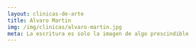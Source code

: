 ```yaml
---
layout: clinicas-de-arte
title: Alvaro Martin
img: /img/clinicas/alvaro-martin.jpg
meta: La escritura es solo la imagen de algo prescindible
---
```


